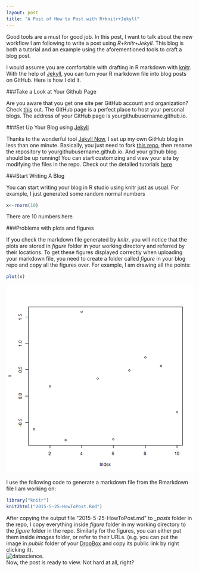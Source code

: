 ```yaml
---
layout: post
title: "A Post of How to Post with R+knitr+Jekyll"
---
```

Good tools are a must for good job. In this post, I want to talk about the new workflow I am following to write a post using *R+knitr+Jekyll*. This blog is both a tutorial and an example using the aforementioned tools to craft a blog post. 

I would assume you are comfortable with drafting in R markdown with [knitr](http://yihui.name/knitr/). With the help of [Jekyll](http://jekyllrb.com/), you can turn your R markdown file into blog posts on GitHub. Here is how I did it.

###Take a Look at Your Github Page

Are you aware that you get one site per GitHub account and organization? Check [this](https://pages.github.com/) out. The GitHub page is a perfect place to host your personal blogs. The address of your GitHub page is yourgithubusername.github.io.

###Set Up Your Blog using [Jekyll](http://jekyllrb.com/)

Thanks to the wonderful tool [Jekyll Now](https://github.com/barryclark/jekyll-now), I set up my own GitHub blog in less than one minute. Basically, you just need to fork [this repo](https://github.com/barryclark/jekyll-now), then rename the repository to yourgithubusername.github.io. And your github blog should be up running! You can start customizing and view your site by modifying the files in the repo.
Check out the detailed tutorials [here](https://github.com/barryclark/jekyll-now/blob/master/README.md)

###Start Writing A Blog

You can start writing your blog in R studio using knitr just as usual. For example, I just generated some random normal numbers

```r
x<-rnorm(10)
```
There are 10 numbers here.

###Problems with plots and figures

If you check the markdown file generated by *knitr*, you will notice that the plots are stored in  *figure* folder in your working directory and referred by their locations. To get these figures displayed correctly when uploading your markdown file, you need to create a folder called *figure* in your blog repo and copy all the figures over. For example, I am drawing all the points:

```r
plot(x)
```

![plot of chunk unnamed-chunk-2](figure/unnamed-chunk-2-1.png) 

I use the following code to generate a markdown file from the Rmarkdown file I am working on:


```r
library("knitr")
knit2html("2015-5-25-HowToPost.Rmd")
```

After copying the output file "2015-5-25-HowToPost.md" to *_posts* folder in the repo,
I copy everything inside *figure* folder in my working directory to the *figure* folder in the repo. Similarly for the figures, you can either put them inside *images* folder, or refer to their URLs. (e.g. you can put the image in *public* folder of your [DropBox](https://www.dropbox.com/) and copy its public link by right clicking it).  
![datascience](https://dl.dropboxusercontent.com/u/24684859/github/datascience.jpg).   
Now, the post is ready to view. Not hard at all, right?





